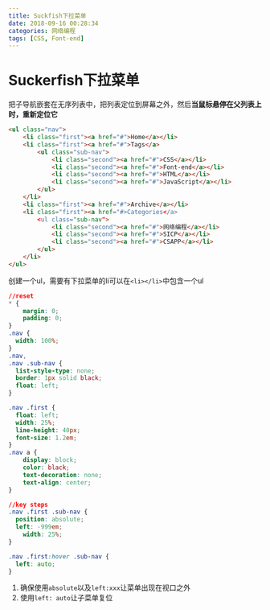 ```yaml
---
title: Suckfish下拉菜单
date: 2018-09-16 00:28:34
categories: 网络编程
tags: [CSS, Font-end]
---
```


# Suckerfish下拉菜单

把子导航嵌套在无序列表中，把列表定位到屏幕之外，然后**当鼠标悬停在父列表上时，重新定位它**

```html
<ul class="nav">
	<li class="first"><a href="#">Home</a></li>
	<li class="first"><a href="#">Tags</a>
		<ul class="sub-nav">
			<li class="second"><a href="#">CSS</a></li>
			<li class="second"><a href="#">Font-end</a></li>
			<li class="second"><a href="#">HTML</a></li>
			<li class="second"><a href="#">JavaScript</a></li>
		</ul>
	</li>
	<li class="first"><a href="#">Archive</a></li>
	<li class="first"><a href="#>Categories</a>
		<ul class="sub-nav">
			<li class="second"><a href="#">网络编程</a></li>
			<li class="second"><a href="#">SICP</a></li>
			<li class="second"><a href="#">CSAPP</a></li>
		</ul>
	</li>
</ul>
```



创建一个ul，需要有下拉菜单的li可以在`<li></li>`中包含一个ul

```css
//reset
* {
    margin: 0;
    padding: 0;
}
.nav {
  width: 100%;
}
.nav,
.nav .sub-nav {
  list-style-type: none;
  border: 1px solid black;
  float: left;
}

.nav .first {
  float: left;
  width: 25%;
  line-height: 40px;
  font-size: 1.2em;
}
.nav a {
    display: block;
    color: black;
    text-decoration: none;
    text-align: center;
}

//key steps
.nav .first .sub-nav {
  position: absolute;
  left: -999em;
    width: 25%;
}

.nav .first:hover .sub-nav {
  left: auto;
}

```



1. 确保使用`absolute`以及`left:xxx`让菜单出现在视口之外
2. 使用`left: auto`让子菜单复位